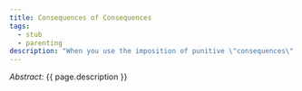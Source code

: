```yaml
---
title: Consequences of Consequences
tags:
  - stub
  - parenting
description: "When you use the imposition of punitive \"consequences\" for children as an attempt to correct behavior or the granting of positive \"consequences\" to encourage behavior, the effect may be immediate compliance (\"good behavior\"), but often at the cost of encouraging an orientation toward short-term punishments or favors, dolled out by an authority figure, risking power struggles, and undermining the development of internal discipline and self-regulation that would otherwise come from grasping causality. A parent's job is to be a collaborative guide in a child's growth into an adult. Certainly, parents cannot treat children as though they are already adults; instead, they ought to treat children as adults in developmentally appropriate ways, where a child learns how to be an effective, healthy, well-adjusted adult over time. Unfortunately, today, many parents treat their children almost as non-human entities (their feelings don't matter, they must simply obey authority, they have no bodily autonomy, they must \"respect\" their elders, etc), and then we're all wondering why they can't adult good when they suddenly turn 18."
---
```


_Abstract:_ {{ page.description }}
